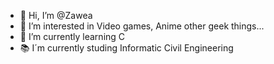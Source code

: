 - 👋 Hi, I’m @Zawea
- 👀 I’m interested in Video games, Anime other geek things...
- 🌱 I’m currently learning C 
- 📚 I´m currently studing Informatic Civil Engineering 

<!---
Zawea/Zawea is a ✨ special ✨ repository because its `README.md` (this file) appears on your GitHub profile.
You can click the Preview link to take a look at your changes.
--->
